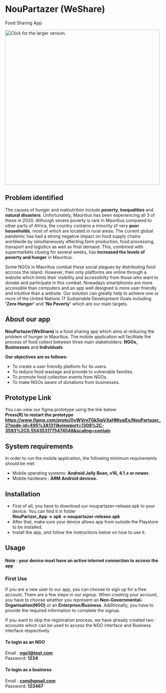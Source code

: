 # NouPartazer (WeShare)
Food Sharing App

<a href="https://drive.google.com/uc?export=view&id=1SLaJFSs542l1HZ7zWxCYHRHsTtjOOzHO"><img src="https://drive.google.com/uc?export=view&id=1SLaJFSs542l1HZ7zWxCYHRHsTtjOOzHO" style="width: 500px; max-width: 100%; height: auto" title="Click for the larger version." /></a>

## Problem identified
The causes of hunger and malnutrition include **poverty, inequalities** and **natural disasters**. Unfortunately, Mauritius has been experiencing all 3 of these in 2020. Although severe poverty is rare in Mauritius compared to other parts of Africa, the country contains a minority of very **poor households**, most of which are located in rural areas. The current global pandemic has had a strong negative impact on food supply chains worldwide by simultaneously affecting farm production, food processing, transport and logistics as well as final demand. This, combined with supermarkets closing for several weeks, has **increased the levels of poverty and hunger** in Mauritius.

Some NGOs in Mauritius combat these social plagues by distributing food accross the island. However, their only platforms are online through a website which limits their visibility and accessibilty from those who want to donate and participate in this combat. Nowadays smartphones are more accessible than computers and an app well designed is more user friendly and intuitive than a website. Our solution can greatly help to achieve one or more of the United Nations 17 Sustainable Development Goals including **'Zero Hunger'** and **'No Poverty'** which are our main targets.

## About our app
**NouPartazer(WeShare)** is a food sharing app which aims at reducing the problem of hunger in Mauritius. The mobile application will facilitate the process of food collect between three main stakeholders: **NGOs, Businesses** and **Individuals**.

**Our objectives are as follows:**
- To create a user friendly platform for its users.
- To reduce food wastage and provide to vulnerable families.
- To promote food collection events from NGOs.
- To make NGOs aware of donations from businesses.

## Prototype Link
You can view our figma prototype using the link below:<br>
**Press(R) to restart the prototype** <br>
**https://www.figma.com/proto/OvWVrnTGk5ipVXaHMyaiEx/NouPartazer_2?node-id=495%3A1311&viewport=1308%2C-3593%2C0.5543531775474548&scaling=contain**

## System requirements
In order to run the mobile application, the following minimum requirements should be met:
- Mobile operating systems: **Android Jelly Bean, v16, 4.1.x or newer.**
- Mobile hardware         : **ARM Android devices.**

## Installation
- First of all, you have to download our noupartazer-release.apk to your device. You can find it in folder <br>**NouPartzer_App -> apk -> noupartazer-release.apk**
- After that, make sure your device allows app from outside the Playstore to be installed.
- Install the app, and follow the instructions below on how to use it.

## Usage
#### Note : your device must have an active internet connection to access the app
### First Use
If you are a new user to our app, you can choose to sign up for a free account. There are a few steps in our signup. When creating your account, you have to choose whether you represent an **Non-Governmental-Organisation(NGO)** or an **Enterprise/Business**. Additionally, you have to provide the required information to complete the signup.

If you want to skip the registration process, we have already created two accounts which can be used to access the NGO interface and Business interface respectively

#### To login as an NGO
Email   : **ngo1@test.com**<br>
Password: **1234**</br>

#### To login as a business
Email   : **com@gmail.com**<br>
Password: **123467**</br>
